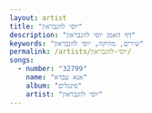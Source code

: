 ```yaml
---
layout: artist
title: "יוסי לוונבראון"
description: "דף האמן יוסי לוונבראון"
keywords: "שירים, מוזיקה, יוסי לוונבראון"
permalink: /artists/יוסי-לוונבראון/
songs:
  - number: "32799"
    name: "אנא עבדא"
    album: "סינגלים"
    artist: "יוסי לוונבראון"
---
```

